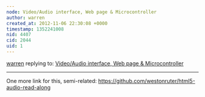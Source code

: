 ```yaml
---
node: Video/Audio interface, Web page & Microcontroller
author: warren
created_at: 2012-11-06 22:30:08 +0000
timestamp: 1352241008
nid: 4407
cid: 2044
uid: 1
---
```




[warren](../profile/warren) replying to: [Video/Audio interface, Web page & Microcontroller](../notes/donblair/10-14-2012/videoaudio-interface-web-page-microcontroller)

----
One more link for this, semi-related: https://github.com/westonruter/html5-audio-read-along